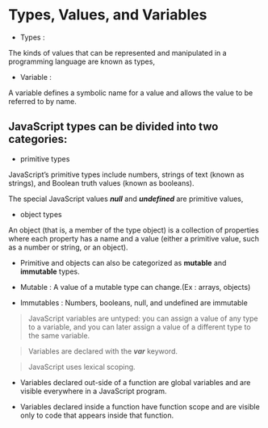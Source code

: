 # Types, Values, and Variables

- Types :

The kinds of values that can be represented and manipulated in a programming language are known as types,

- Variable :

A variable defines a symbolic name for a value and allows the value to be referred to by name.

## JavaScript types can be divided into two categories:

* primitive types

JavaScript’s primitive types include numbers, strings of text (known as strings), and Boolean truth values (known as booleans).

The special JavaScript values ***null*** and ***undefined*** are primitive values,

* object types 

An object (that is, a member of the type object) is a collection of properties
where each property has a name and a value (either a primitive value, such as a number or string, or an object).

- Primitive and objects can also be categorized as **mutable** and **immutable** types.

* Mutable : A value of a mutable type can change.(Ex : arrays, objects)

* Immutables : Numbers, booleans, null, and undefined are immutable

> JavaScript variables are untyped: you can assign a value of any type to a variable, and you can later assign a value of a different type to the same variable.

> Variables are declared with the ***var*** keyword.

> JavaScript uses lexical scoping.

  * Variables declared out-side of a function are global variables and are visible everywhere in a JavaScript program.

  * Variables declared inside a function have function scope and are visible only to code that appears inside that function.

 
